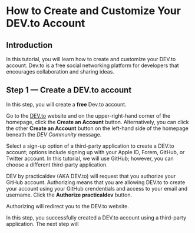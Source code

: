 # How to Create and Customize Your DEV.to Account

## Introduction
In this tutorial, you will learn how to create and customize your DEV.to account. Dev.to is a free social networking platform for developers that encourages collaboration and sharing ideas.

## Step 1 — Create a DEV.to account
In this step, you will create a **free** Dev.to account. 

Go to the [DEV.to](dev.to) website and on the upper-right-hand corner of the homepage, click the **Create an Account** button. Alternatively, you can click the other **Create an Account** button on the left-hand side of the homepage beneath the _DEV Community_ message.

Select a sign-up option of a third-party application to create a DEV.to account; options include signing up with your Apple ID, Forem, GitHub, or Twitter account. In this tutorial, we will use GitHub; however, you can choose a different third-party application.

DEV by practicaldev (AKA DEV.to) will request that you authorize your GitHub account. Authorizing means that you are allowing DEV.to to create your account using your GitHub crendentials and access to your email and username. Click the **Authorize practicaldev** button. 

Authorizing will redirect you to the DEV.to website.

In this step, you successfully created a DEV.to account using a third-party application. The next step will 